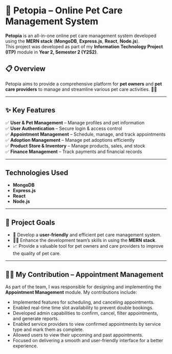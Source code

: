 # 🐾 Petopia – Online Pet Care Management System

**Petopia** is an all-in-one online pet care management system developed using the **MERN stack** (**MongoDB**, **Express.js**, **React**, **Node.js**).  
This project was developed as part of my **Information Technology Project (ITP)** module in **Year 2, Semester 2 (Y2S2)**.

## 📋 Overview

Petopia aims to provide a comprehensive platform for **pet owners** and **pet care providers** to manage and streamline various pet care activities. 🐶🐱

---

## ✨ Key Features

✅ **User & Pet Management** – Manage profiles and pet information  
✅ **User Authentication** – Secure login & access control  
✅ **Appointment Management** – Schedule, manage, and track appointments  
✅ **Adoption Management** – Manage pet adoptions efficiently  
✅ **Product Store & Inventory** – Manage products, sales, and stock  
✅ **Finance Management** – Track payments and financial records

---

## Technologies Used

- **MongoDB**
- **Express.js**
- **React**
- **Node.js**

---

## 🎯 Project Goals

- 🐾 Develop a **user-friendly** and efficient pet care management system.
- 🧑‍💻 Enhance the development team’s skills in using the **MERN stack**.
- 📈 Provide a valuable tool for pet owners and care providers to improve the quality of pet care.

---

## 🙋‍♂️ My Contribution – **Appointment Management**

As part of the team, I was responsible for designing and implementing the **Appointment Management** module. My contributions include:

- Implemented features for scheduling, and canceling appointments.  
- Enabled real-time time slot availability to prevent double bookings.   
- Developed admin capabilities to confirm, cancel, filter appointments, and generate reports.  
- Enabled service providers to view confirmed appointments by service type and mark them as complete.  
- Allowed users to view their upcoming and past appointments.  
- Focused on delivering a smooth and user-friendly interface for a better experience.

